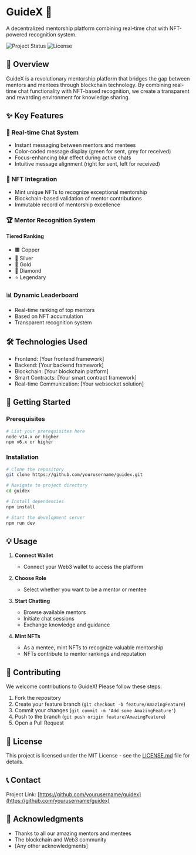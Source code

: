 # GuideX 🚀

A decentralized mentorship platform combining real-time chat with NFT-powered recognition system.

![Project Status](https://img.shields.io/badge/status-active-success.svg)
![License](https://img.shields.io/badge/license-MIT-blue.svg)

## 🎯 Overview

GuideX is a revolutionary mentorship platform that bridges the gap between mentors and mentees through blockchain technology. By combining real-time chat functionality with NFT-based recognition, we create a transparent and rewarding environment for knowledge sharing.

## ✨ Key Features

### 💬 Real-time Chat System
- Instant messaging between mentors and mentees
- Color-coded message display (green for sent, grey for received)
- Focus-enhancing blur effect during active chats
- Intuitive message alignment (right for sent, left for received)

### 🎨 NFT Integration
- Mint unique NFTs to recognize exceptional mentorship
- Blockchain-based validation of mentor contributions
- Immutable record of mentorship excellence

### 🏆 Mentor Recognition System
#### Tiered Ranking
- 🟫 Copper
- 🥈 Silver
- 🥇 Gold
- 💎 Diamond
- ⭐ Legendary

### 📊 Dynamic Leaderboard
- Real-time ranking of top mentors
- Based on NFT accumulation
- Transparent recognition system

## 🛠️ Technologies Used
- Frontend: [Your frontend framework]
- Backend: [Your backend framework]
- Blockchain: [Your blockchain platform]
- Smart Contracts: [Your smart contract framework]
- Real-time Communication: [Your websocket solution]

## 🚀 Getting Started

### Prerequisites
```bash
# List your prerequisites here
node v14.x or higher
npm v6.x or higher
```

### Installation
```bash
# Clone the repository
git clone https://github.com/yourusername/guidex.git

# Navigate to project directory
cd guidex

# Install dependencies
npm install

# Start the development server
npm run dev
```

## 💡 Usage

1. **Connect Wallet**
   - Connect your Web3 wallet to access the platform

2. **Choose Role**
   - Select whether you want to be a mentor or mentee

3. **Start Chatting**
   - Browse available mentors
   - Initiate chat sessions
   - Exchange knowledge and guidance

4. **Mint NFTs**
   - As a mentee, mint NFTs to recognize valuable mentorship
   - NFTs contribute to mentor rankings and reputation

## 🤝 Contributing

We welcome contributions to GuideX! Please follow these steps:

1. Fork the repository
2. Create your feature branch (`git checkout -b feature/AmazingFeature`)
3. Commit your changes (`git commit -m 'Add some AmazingFeature'`)
4. Push to the branch (`git push origin feature/AmazingFeature`)
5. Open a Pull Request

## 📄 License

This project is licensed under the MIT License - see the [LICENSE.md](LICENSE.md) file for details.

## 📞 Contact

Project Link: [https://github.com/yourusername/guidex](https://github.com/yourusername/guidex)

## 🙏 Acknowledgments

- Thanks to all our amazing mentors and mentees
- The blockchain and Web3 community
- [Any other acknowledgments]
